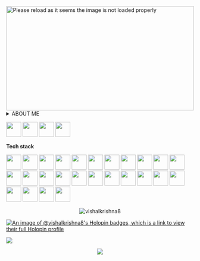 <a href="https://github.com/vishalkrishna8" title="portfolio">
<!--   <img src="https://user-images.githubusercontent.com/55291327/138004410-00fc6fef-69ef-4a87-a6f0-e14d640a2f0a.png" alt="Hi there" width="100%"> -->
  
<img src="https://github-cool-covers.vercel.app/api/get-cover?username=vishalkrishna8&text=Hi+I'm+Vishal&fontFamily='Rubik+Maze'&pattern='p3'" alt="Please reload as it seems the image is not loaded properly" height="280px" width="100%">
</a>


<!-- <img src="https://user-images.githubusercontent.com/73097560/115834477-dbab4500-a447-11eb-908a-139a6edaec5c.gif"> -->

  
<details>
  
  <summary>   ABOUT ME </summary>
  

<p> Hello, I'am Vishal Krishna an enthusiastic front-end developer speciallizing in creating captivating and user-friendly web experiences.

With 2+ years of experience in the field, have solid foundation in HTML, CSS, JavaScript, TypeScript and ReactJS, I transform imaginative designs into functional websites.

<!-- I thrive on continuous learning, staying updated with the latest technologies and trend. Collaboration is at the core of my process, working closely with desiners and stakeholders to create visually stunning and intutive websites. </p> -->

<p> I am always seeking out new challenges and opportunities to expand my skill set, and I am excited to bring my expertise and passion for software development to any organization. </p> 

<div>
        
        
 <!-- 👥 Let's Connect 👉 -->
[<img src="https://img.shields.io/badge/Portfolio-2CA5E0?style=for-the-badge&logo=portfolio&logoColor=White" height="40">](https://vishal-krishna.vercel.app/)
<a href="https://www.linkedin.com/in/vishalkrishna8/" target="_blank"><img src="https://img.shields.io/badge/-LinkedIn-%230077B5?style=for-the-badge&logo=linkedin&logoColor=white" height="40" target="_blank"></a> 
<a href = "mailto:vishalkrishna108@gmail.com"><img src="https://img.shields.io/badge/Gmail-D14836?style=for-the-badge&logo=gmail&logoColor=white" height="40" target="_blank"></a>
<a href="https://stackoverflow.com/users/21353684/vishal-krishna" target="_blank"><img src="https://img.shields.io/badge/Stack_Overflow-FE7A16?style=for-the-badge&logo=stack-overflow&logoColor=white" height="40" target="_blank"></a> 
<!-- <a href="https://twitter.com/vishalone7"><img src="https://img.shields.io/badge/Twitter-1DA1F2?style=for-the-badge&logo=twitter&logoColor=white" height="40" /></a>
<a href="https://medium.com/@vishalkrishna8"  target="_blank"><img src="https://img.shields.io/badge/-Medium-000000?style=for-the-badge&logo=medium&logoColor=white" height="40" target="_blank"></a>
   
  <a href="https://hashnode.com/@vishalkrishna8/" target="_blank"><img src="https://img.shields.io/badge/Hashnode-%230077B5?style=for-the-badge&logo=hashnode&logoColor=white" height="40" target="_blank"></a> --> </details>
  

[<img src="https://img.shields.io/badge/Portfolio-2CA5E0?style=for-the-badge&logo=portfolio&logoColor=White" height="40">](https://vishal-krishna.vercel.app/)
<a href="https://www.linkedin.com/in/vishalkrishna8/" target="_blank"><img src="https://img.shields.io/badge/-LinkedIn-%230077B5?style=for-the-badge&logo=linkedin&logoColor=white" height="40" target="_blank"></a> 
<a href = "mailto:vishalkrishna108@gmail.com"><img src="https://img.shields.io/badge/Gmail-D14836?style=for-the-badge&logo=gmail&logoColor=white" height="40" target="_blank"></a>
<a href="https://stackoverflow.com/users/21353684/vishal-krishna" target="_blank"><img src="https://img.shields.io/badge/Stack_Overflow-FE7A16?style=for-the-badge&logo=stack-overflow&logoColor=white" height="40" target="_blank"></a> 
<!-- <a href="https://twitter.com/vishalone7"><img src="https://img.shields.io/badge/Twitter-1DA1F2?style=for-the-badge&logo=twitter&logoColor=white" height="40" /></a>
<a href="https://medium.com/@vishalkrishna8"  target="_blank"><img src="https://img.shields.io/badge/-Medium-000000?style=for-the-badge&logo=medium&logoColor=white" height="40" target="_blank"></a>
   
  <a href="https://hashnode.com/@vishalkrishna8/" target="_blank"><img src="https://img.shields.io/badge/Hashnode-%230077B5?style=for-the-badge&logo=hashnode&logoColor=white" height="40" target="_blank"></a> -->


<!-- **<p align="left">  💻 Tech stack 🛠 </p>** -->
**Tech stack** 
<div align="left"> 
<img src="https://img.shields.io/badge/HTML5-E34F26?style=for-the-badge&logo=html5&logoColor=white" height="40" > <img src="https://img.shields.io/badge/CSS3-1572B6?style=for-the-badge&logo=css3&logoColor=white"  height="40" > <img src="https://img.shields.io/badge/JavaScript-323330?style=for-the-badge&logo=javascript&logoColor=F7DF1E" height="40" > <img src="https://img.shields.io/badge/TypeScript-007ACC?style=for-the-badge&logo=typescript&logoColor=white"  height="40" > <!-- <img src="https://img.shields.io/badge/Python-FFD43B?style=for-the-badge&logo=python&logoColor=blue" height="40" > -->
<img src="https://img.shields.io/badge/React-20232A?style=for-the-badge&logo=react&logoColor=61DAFB"  height="40" > <img src="https://img.shields.io/badge/Redux-593D88?style=for-the-badge&logo=redux&logoColor=white" height="40" > <img src="https://img.shields.io/badge/next.js-000000?style=for-the-badge&logo=nextdotjs&logoColor=white" height="40" > <img src="https://img.shields.io/badge/Node.js-339933?style=for-the-badge&logo=nodedotjs&logoColor=white"  height="40" > <img src="https://img.shields.io/badge/Express.js-000000?style=for-the-badge&logo=express&logoColor=white" height="40" > <img src="https://img.shields.io/badge/MongoDB-4EA94B?style=for-the-badge&logo=mongodb&logoColor=white" height="40" > <img src="https://img.shields.io/badge/Sass-CC6699?style=for-the-badge&logo=sass&logoColor=white" height="40" > <img src="https://img.shields.io/badge/Bootstrap-563D7C?style=for-the-badge&logo=bootstrap&logoColor=white"  height="40" > <img src="https://img.shields.io/badge/Tailwind_CSS-38B2AC?style=for-the-badge&logo=tailwind-css&logoColor=white" height="40"> <img src="https://img.shields.io/badge/Material%20UI-007FFF?style=for-the-badge&logo=mui&logoColor=white" height="40" > <img src="https://img.shields.io/badge/Babel-F9DC3E?style=for-the-badge&logo=babel&logoColor=white" height="40" > <img src="https://img.shields.io/badge/Jest-C21325?style=for-the-badge&logo=jest&logoColor=white" height="40" > <img src="https://img.shields.io/badge/Mocha-8D6748?style=for-the-badge&logo=Mocha&logoColor=white" height="40" >  <img src="https://img.shields.io/badge/Webpack-8DD6F9?style=for-the-badge&logo=Webpack&logoColor=white" height="40" >
<img src="https://img.shields.io/badge/GIT-E44C30?style=for-the-badge&logo=git&logoColor=white" height="40" > <img src="https://img.shields.io/badge/Docker-2CA5E0?style=for-the-badge&logo=docker&logoColor=white" height="40" >  <img src="https://img.shields.io/badge/Jira-0052CC?style=for-the-badge&logo=Jira&logoColor=white" height="40" > <img src="https://img.shields.io/badge/Jenkins-D24939?style=for-the-badge&logo=Jenkins&logoColor=white" height="40" > <img src="  https://img.shields.io/badge/Jenkins-D24939?style=for-the-badge&logo=Jenkins&logoColor=white" height="40" > <!-- <img src="https://img.shields.io/badge/Figma-F24E1E?style=for-the-badge&logo=figma&logoColor=white" height="40" > --> <img src="https://img.shields.io/badge/fiverr-1DBF73?style=for-the-badge&logo=fiverr&logoColor=white" height="40" > <img src="https://img.shields.io/badge/UpWork-6FDA44?style=for-the-badge&logo=Upwork&logoColor=white" height="40" > <img src="https://img.shields.io/badge/VSCode-0078D4?style=for-the-badge&logo=visual%20studio%20code&logoColor=white" height="40" > </div> 

<!-- #### 📝 Blog posts:

1. [What’s the point of promises?](https://minal-vaity95.medium.com/whats-the-point-of-promises-a4184e169e01)
2. [GitHub new feature to add README on your Profile](https://minal-vaity95.medium.com/github-new-feature-to-add-readme-on-your-profile-567b0c532ebb)
3. [Git — The most used technology by developers](https://minal-vaity95.medium.com/git-the-most-used-technology-by-developers-b30d7497bf24)
4. [LeetCode Top Interview Questions — Easy Collection (Arrays)](https://minal-vaity95.medium.com/leetcode-top-interview-questions-easy-collection-arrays-9593b00e61c3)
5. [Cool JavaScript Tricks you might not know](https://minal-vaity95.medium.com/cool-javascript-tricks-you-might-not-know-7361c2992d7d)  -->


<div align="center">
  <p><img align="center" src="https://github-readme-streak-stats.herokuapp.com/?user=vishalkrishna8&theme=white" alt="vishalkrishna8" /></p>  
</div> 

[![An image of @vishalkrishna8's Holopin badges, which is a link to view their full Holopin profile](https://holopin.me/vishalkrishna8)](https://holopin.io/@vishalkrishna8)


<!-- [![Poro](https://i0.wp.com/graficus.com/wp-content/uploads/2021/06/Portfolio-header.jpg?fit=2120%2C639&ssl=1)](https://vishalkrishna.vercel.app/) -->

<img src="https://user-images.githubusercontent.com/73097560/115834477-dbab4500-a447-11eb-908a-139a6edaec5c.gif">

<p align="center"> <img src="https://readme-typing-svg.demolab.com/?lines=Thank+you+for+visiting 😊;&font=Fira%20Code&center=true&width=600&height=60&weight=1100&size=35&duration=2000&pause=2000">  </p>

